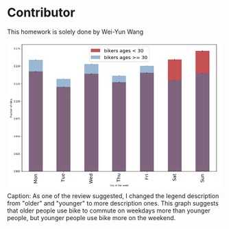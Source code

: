 # Contributor
This homework is solely done by Wei-Yun Wang

![Assignment 2](plot.png)
Caption: As one of the review suggested, I changed the legend description from "older" and "younger" to more description ones. This graph suggests that older people use bike to commute on weekdays more than younger people, but younger people use bike more on the weekend.
